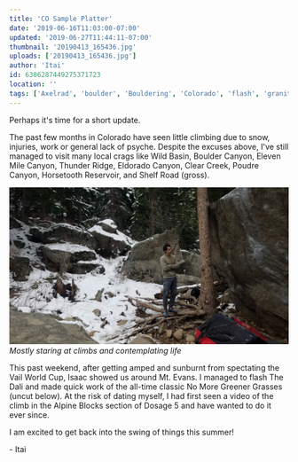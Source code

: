 ```yaml
---
title: 'CO Sample Platter'
date: '2019-06-16T11:03:00-07:00'
updated: '2019-06-27T11:44:11-07:00'
thumbnail: '20190413_165436.jpg'
uploads: ['20190413_165436.jpg']
author: 'Itai'
id: 6386287449275371723
location: ''
tags: ['Axelrad', 'boulder', 'Bouldering', 'Colorado', 'flash', 'granite', 'v12', 'wild']
---
```


Perhaps it's time for a short update.

The past few months in Colorado have seen little climbing due to snow, injuries, work or general lack of psyche. Despite the excuses above, I've still managed to visit many local crags like Wild Basin, Boulder Canyon, Eleven Mile Canyon, Thunder Ridge, Eldorado Canyon, Clear Creek, Poudre Canyon, Horsetooth Reservoir, and Shelf Road (gross).

![Mostly staring at climbs and contemplating life](uploads/20190413_165436.jpg)*Mostly staring at climbs and contemplating life*

This past weekend, after getting amped and sunburnt from spectating the Vail World Cup, Isaac showed us around Mt. Evans. I managed to flash The Dali and made quick work of the all-time classic No More Greener Grasses (uncut below). At the risk of dating myself, I had first seen a video of the climb in the Alpine Blocks section of Dosage 5 and have wanted to do it ever since.

I am excited to get back into the swing of things this summer!

\- Itai
